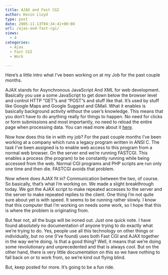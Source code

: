 ```yaml
---
title: AJAX and Fast CGI
author: Kevin Lloyd
type: post
date: 2005-11-13T04:34:41+00:00
url: /ajax-and-fast-cgi/
views:
  - 4
categories:
  - Ajax
  - Fast CGI
  - Work

---
```

Here&#8217;s a little intro what I&#8217;ve been working on at my Job for the past couple months.

AJAX stands for Asynchronous JavaScript And XML for web development. Basically you use a some JavaScript to get down below the browser level and control HTTP &#8220;GET&#8221;s and &#8220;POST&#8221;s and stuff like that. It&#8217;s used by stuff like Google Maps and Google Suggest and GMail. What it enables is basically background activity without the user&#8217;s knowledge. This means that you don&#8217;t have to do anything really for things to happen. No need for clicks or form submissions and most importantly, no need to reload the entire page when processing data. You can read more about it [here][1].

Now how does this tie in with my job? For the past couple months I&#8217;ve been working at a company which runs a legacy program written in ANSI C. The task I&#8217;ve been assigned is to enable web access to this program from a normal web browser. On the server end we&#8217;re running FASTCGI. This enables a process (the program) to be constantly running while being accessed from the web. Normal CGI programs and PHP scripts are run only one time and then die. FASTCGI avoids that problem.

Now where does AJAX fit in? Communication between the two, of course. So basically, that&#8217;s what I&#8217;m working on. We made a slight breakthrough today. We got the AJAX script to make repeated accesses to the server and the server to make repeated replies to the client. One thing I&#8217;m not quite sure about yet is with speed. It seems to be running rather slowly. I know that this computer that I&#8217;m working on needs some work, so I hope that this is where the problem is originating from.

But fear not, all the bugs will be ironed out. Just one quick note. I have found absolutely no documentation of anyone trying to do exactly what we&#8217;re trying to do. Yes, people use all this technology on other things or individually, but no one (I&#8217;ve found) uses both Fast CGI and AJAX together in the way we&#8217;re doing. Is that a good thing? Well, it means that we&#8217;re doing some revolutionary and unprecedented and that is always cool. But on the other hand, there is very little documentation on this so we have nothing to fall back on or to work from, so we&#8217;re kind out flying blind.

But, keep posted for more. It&#8217;s going to be a fun ride.

 [1]: http://en.wikipedia.org/wiki/Ajax_%28programming%29